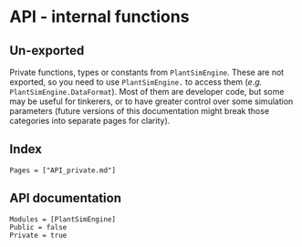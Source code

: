 # API - internal functions
## Un-exported

Private functions, types or constants from `PlantSimEngine`. These are not exported, so you need to use `PlantSimEngine.` to access them (*e.g.* `PlantSimEngine.DataFormat`). Most of them are developer code, but some may be useful for tinkerers, or to have greater control over some simulation parameters (future versions of this documentation might break those categories into separate pages for clarity).

## Index

```@index
Pages = ["API_private.md"]
```

## API documentation

```@autodocs
Modules = [PlantSimEngine]
Public = false
Private = true
```
